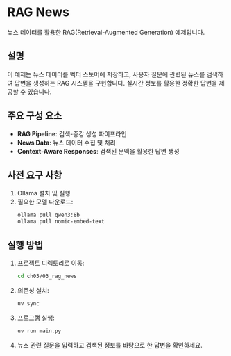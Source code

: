 # RAG News

뉴스 데이터를 활용한 RAG(Retrieval-Augmented Generation) 예제입니다.

## 설명

이 예제는 뉴스 데이터를 벡터 스토어에 저장하고, 사용자 질문에 관련된 뉴스를 검색하여 답변을 생성하는 RAG 시스템을 구현합니다. 실시간 정보를 활용한 정확한 답변을 제공할 수 있습니다.

## 주요 구성 요소

- **RAG Pipeline**: 검색-증강 생성 파이프라인
- **News Data**: 뉴스 데이터 수집 및 처리
- **Context-Aware Responses**: 검색된 문맥을 활용한 답변 생성

## 사전 요구 사항

1. Ollama 설치 및 실행
2. 필요한 모델 다운로드:
   ```bash
   ollama pull qwen3:8b
   ollama pull nomic-embed-text
   ```

## 실행 방법

1. 프로젝트 디렉토리로 이동:
   ```bash
   cd ch05/03_rag_news
   ```

2. 의존성 설치:
   ```bash
   uv sync
   ```

3. 프로그램 실행:
   ```bash
   uv run main.py
   ```

4. 뉴스 관련 질문을 입력하고 검색된 정보를 바탕으로 한 답변을 확인하세요.